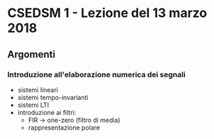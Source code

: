 # CSEDSM 1 - Lezione del 13 marzo 2018

## Argomenti

### Introduzione all'elaborazione numerica dei segnali

* sistemi lineari
* sistemi tempo-invarianti
* sistemi LTI
* introduzione ai filtri:
  * FIR -> one-zero (filtro di media)
  * rappresentazione polare
